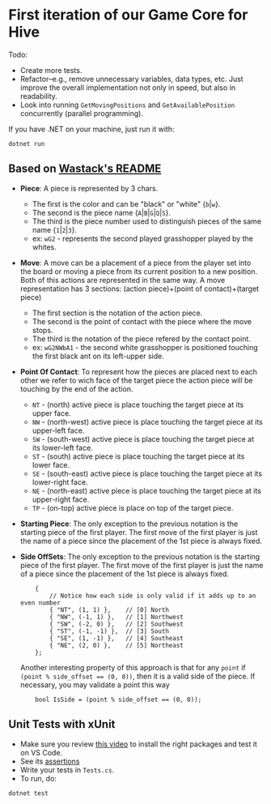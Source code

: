 # First iteration of our Game Core for Hive
Todo:
- Create more tests.
- Refactor–e.g., remove unnecessary variables, data types, etc. Just improve the overall implementation not only in speed, but also in readability.
- Look into running `GetMovingPositions` and `GetAvailablePosition` concurrently (parallel programming).

If you have .NET on your machine, just run it with:
```
dotnet run
```

## Based on [Wastack's README](https://github.com/Wastack/hive_AI/blob/master/README.md)
 - __Piece__:
    A piece is represented by 3 chars.
    * The first is the color and can be "black" or "white" {`b`|`w`}.
    * The second is the piece name {`A`|`B`|`G`|`Q`|`S`}.
    * The third is the piece number used to distinguish pieces of the same name {`1`|`2`|`3`}.
    * ex: `wG2` - represents the second played grasshopper played by the whites.

 - __Move__:
    A move can be a placement of a piece from the player set into the board or
    moving a piece from its current position to a new position. Both of this
    actions are represented in the same way.
    A move representation has 3 sections:
        (action piece)+(point of contact)+(target piece)
    * The first section is the notation of the action piece.
    * The second is the point of contact with the piece where the move stops.
    * The third is the notation of the piece refered by the contact point.
    * ex: `wG2NWbA1` - the second white grasshopper is positioned touching the
        first black ant on its left-upper side.

 - __Point Of Contact__:
    To represent how the pieces are placed next to each other we refer to wich
    face of the target piece the action piece will be touching by the end of
    the action.
    * `NT` - (north) active piece is place touching the target piece at its upper face.
    * `NW` - (north-west) active piece is place touching the target piece at its upper-left face.
    * `SW` - (south-west) active piece is place touching the target piece at its lower-left face.
    * `ST` - (south) active piece is place touching the target piece at its lower face.
    * `SE` - (south-east) active piece is place touching the target piece at its lower-right face.
    * `NE` - (north-east) active piece is place touching the target piece at its upper-right face.
    * `TP` - (on-top) active piece is place on top of the target piece.

 - __Starting Piece__:
    The only exception to the previous notation is the starting piece of the first player. The first move of the first player is just the name of a piece since the placement of the 1st piece is always fixed.

 - __Side OffSets__:
    The only exception to the previous notation is the starting piece of the first player. The first move of the first player is just the name of a piece since the placement of the 1st piece is always fixed.
    ```
        {
            // Notice how each side is only valid if it adds up to an even number
            { "NT", (1, 1) },    // [0] North
            { "NW", (-1, 1) },   // [1] Northwest
            { "SW", (-2, 0) },   // [2] Southwest
            { "ST", (-1, -1) },  // [3] South
            { "SE", (1, -1) },   // [4] Southeast
            { "NE", (2, 0) },    // [5] Northeast
        };
    ```

    Another interesting property of this approach is that for any `point` if `(point % side_offset == (0, 0))`, then it is a valid side of the piece. If necessary, you may validate a point this way
    ```
        bool IsSide = (point % side_offset == (0, 0));
    ``` 

## Unit Tests with xUnit
- Make sure you review [this video](https://www.youtube.com/watch?v=HQmbAdjuB88&t=495s) to install the right packages and test it on VS Code.
- See its [assertions](https://textbooks.cs.ksu.edu/cis400/1-object-orientation/04-testing/05-xunit-assertions/)
- Write your tests in `Tests.cs`.
- To run, do:
```
dotnet test
```